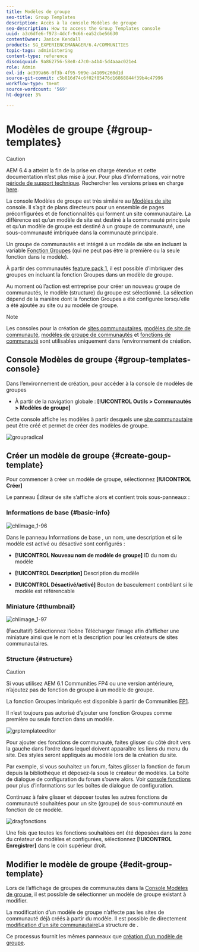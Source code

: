 ```yaml
---
title: Modèles de groupe
seo-title: Group Templates
description: Accès à la console Modèles de groupe
seo-description: How to access the Group Templates console
uuid: a3c6dfe6-f973-4dcf-9c66-ea52cbe56630
contentOwner: Janice Kendall
products: SG_EXPERIENCEMANAGER/6.4/COMMUNITIES
topic-tags: administering
content-type: reference
discoiquuid: 9a862756-58e8-47c0-a4b4-5d4aaac021e4
role: Admin
exl-id: ac399a66-0f3b-4f95-969e-a4109c260d1d
source-git-commit: c5b816d74c6f02f85476d16868844f39b4c47996
workflow-type: tm+mt
source-wordcount: '569'
ht-degree: 3%

---
```


# Modèles de groupe {#group-templates}

>[!CAUTION]
>
>AEM 6.4 a atteint la fin de la prise en charge étendue et cette documentation n’est plus mise à jour. Pour plus d’informations, voir notre [période de support technique](https://helpx.adobe.com/fr/support/programs/eol-matrix.html). Rechercher les versions prises en charge [here](https://experienceleague.adobe.com/docs/?lang=fr).

La console Modèles de groupe est très similaire au [Modèles de site](sites.md) console. Il s’agit de plans directeurs pour un ensemble de pages préconfigurées et de fonctionnalités qui forment un site communautaire. La différence est qu’un modèle de site est destiné à la communauté principale et qu’un modèle de groupe est destiné à un groupe de communauté, une sous-communauté imbriquée dans la communauté principale.

Un groupe de communautés est intégré à un modèle de site en incluant la variable [Fonction Groupes](functions.md#groups-function) (qui ne peut pas être la première ou la seule fonction dans le modèle).

À partir des communautés [feature pack 1](deploy-communities.md#latestfeaturepack), il est possible d’imbriquer des groupes en incluant la fonction Groupes dans un modèle de groupe.

Au moment où l’action est entreprise pour créer un nouveau groupe de communautés, le modèle (structure) du groupe est sélectionné. La sélection dépend de la manière dont la fonction Groupes a été configurée lorsqu’elle a été ajoutée au site ou au modèle de groupe.

>[!NOTE]
>
>Les consoles pour la création de [sites communautaires](sites-console.md), [modèles de site de communauté](sites.md), [modèles de groupe de communautés](tools-groups.md) et [fonctions de communauté](functions.md) sont utilisables uniquement dans l’environnement de création.

## Console Modèles de groupe {#group-templates-console}

Dans l’environnement de création, pour accéder à la console de modèles de groupes

* À partir de la navigation globale : **[!UICONTROL Outils > Communautés > Modèles de groupe]**

Cette console affiche les modèles à partir desquels une [site communautaire](sites-console.md) peut être créé et permet de créer des modèles de groupe.

![groupradical](assets/groupstemplate.png)

## Créer un modèle de groupe {#create-goup-template}

Pour commencer à créer un modèle de groupe, sélectionnez **[!UICONTROL Créer]**

Le panneau Éditeur de site s’affiche alors et contient trois sous-panneaux :

### Informations de base {#basic-info}

![chlimage_1-96](assets/chlimage_1-96.png)

Dans le panneau Informations de base , un nom, une description et si le modèle est activé ou désactivé sont configurés :

* **[!UICONTROL Nouveau nom de modèle de groupe]**
ID du nom du modèle

* **[!UICONTROL Description]**
Description du modèle

* **[!UICONTROL Désactivé/activé]**
Bouton de basculement contrôlant si le modèle est référencable

### Miniature {#thumbnail}

![chlimage_1-97](assets/chlimage_1-97.png)

(Facultatif) Sélectionnez l’icône Télécharger l’image afin d’afficher une miniature ainsi que le nom et la description pour les créateurs de sites communautaires.

### Structure {#structure}

>[!CAUTION]
>
>Si vous utilisez AEM 6.1 Communities FP4 ou une version antérieure, n’ajoutez pas de fonction de groupe à un modèle de groupe.
>
>La fonction Groupes imbriqués est disponible à partir de Communities [FP1](communities.md#latestfeaturepack).
>
>Il n’est toujours pas autorisé d’ajouter une fonction Groupes comme première ou seule fonction dans un modèle.

![grptemplateeditor](assets/grptemplateeditor.png)

Pour ajouter des fonctions de communauté, faites glisser du côté droit vers la gauche dans l’ordre dans lequel doivent apparaître les liens du menu du site. Des styles seront appliqués au modèle lors de la création du site.

Par exemple, si vous souhaitez un forum, faites glisser la fonction de forum depuis la bibliothèque et déposez-la sous le créateur de modèles. La boîte de dialogue de configuration du forum s’ouvre alors. Voir [console fonctions](functions.md) pour plus d’informations sur les boîtes de dialogue de configuration.

Continuez à faire glisser et déposer toutes les autres fonctions de communauté souhaitées pour un site (groupe) de sous-communauté en fonction de ce modèle.

![dragfonctions](assets/dragfunctions.png)

Une fois que toutes les fonctions souhaitées ont été déposées dans la zone du créateur de modèles et configurées, sélectionnez **[!UICONTROL Enregistrer]** dans le coin supérieur droit.

## Modifier le modèle de groupe {#edit-group-template}

Lors de l’affichage de groupes de communautés dans la [Console Modèles de groupe](#group-templates-console), il est possible de sélectionner un modèle de groupe existant à modifier.

La modification d’un modèle de groupe n’affecte pas les sites de communauté déjà créés à partir du modèle. Il est possible de directement [modification d’un site communautaire](sites-console.md#modify-structure)La structure de .

Ce processus fournit les mêmes panneaux que [création d’un modèle de groupe](#create-goup-template).
